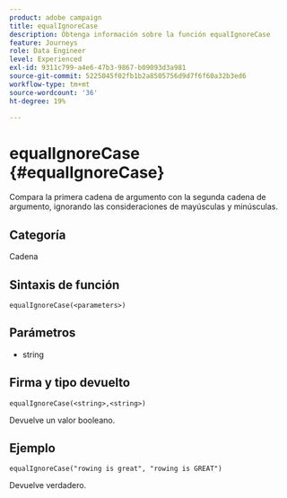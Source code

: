 ```yaml
---
product: adobe campaign
title: equalIgnoreCase
description: Obtenga información sobre la función equalIgnoreCase
feature: Journeys
role: Data Engineer
level: Experienced
exl-id: 9311c799-a4e6-47b3-9867-b09093d3a981
source-git-commit: 5225045f02fb1b2a8505756d9d7f6f60a32b3ed6
workflow-type: tm+mt
source-wordcount: '36'
ht-degree: 19%

---
```


# equalIgnoreCase {#equalIgnoreCase}

Compara la primera cadena de argumento con la segunda cadena de argumento, ignorando las consideraciones de mayúsculas y minúsculas.

## Categoría

Cadena

## Sintaxis de función

`equalIgnoreCase(<parameters>)`

## Parámetros

* string

## Firma y tipo devuelto

`equalIgnoreCase(<string>,<string>)`

Devuelve un valor booleano.

## Ejemplo

`equalIgnoreCase("rowing is great", "rowing is GREAT")`

Devuelve verdadero.
